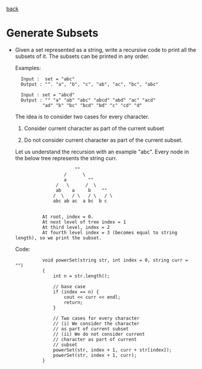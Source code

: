 [back](../recursion.md)

# Generate Subsets

- Given a set represented as a string, write a recursive code to print all the subsets of it. The subsets can be printed in any order.

  Examples:

        Input :  set = "abc"
        Output : "". "a", "b", "c", "ab", "ac", "bc", "abc"

        Input : set = "abcd"
        Output : "" "a" "ab" "abc" "abcd" "abd" "ac" "acd"
                "ad" "b" "bc" "bcd" "bd" "c" "cd" "d"

  The idea is to consider two cases for every character.

  1.  Consider current character as part of the current subset

  2.  Do not consider current character as part of the current subset.

  Let us understand the recursion with an example "abc". Every node in the below tree represents the string curr.

                            ""
                        /      \
                        a        ""
                     /   \      /  \
                     ab    a     b    ""
                    /  \   / \   / \   / \
                    abc ab ac  a bc  b c


                At root, index = 0.
                At next level of tree index = 1
                At third level, index = 2
                At fourth level index = 3 (becomes equal to string length), so we print the subset.

  Code:

                void powerSet(string str, int index = 0, string curr = "")
                {
                    int n = str.length();

                    // base case
                    if (index == n) {
                        cout << curr << endl;
                        return;
                    }

                    // Two cases for every character
                    // (i) We consider the character
                    // as part of current subset
                    // (ii) We do not consider current
                    // character as part of current
                    // subset
                    powerSet(str, index + 1, curr + str[index]);
                    powerSet(str, index + 1, curr);
                }
